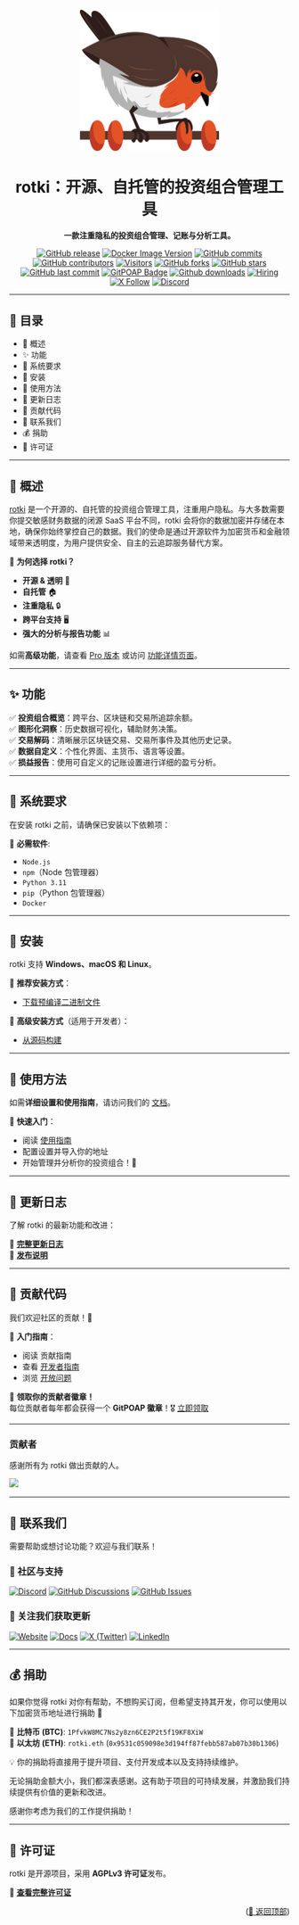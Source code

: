 <div id="top"></div>

<p align="center">
  <img src="https://raw.githubusercontent.com/rotki/rotki/develop/frontend/app/public/assets/images/rotkehlchen_no_text.png" alt="rotki Logo" width="250">
</p>

<h1 align="center">rotki：开源、自托管的投资组合管理工具</h1>

<p align="center">
  <strong>一款注重隐私的投资组合管理、记账与分析工具。</strong>
</p>

<div align="center">

[![GitHub release](https://img.shields.io/github/release/rotki/rotki.svg)](https://GitHub.com/rotki/rotki/releases/)
[![Docker Image Version](https://img.shields.io/docker/v/rotki/rotki/latest?label=Docker)](https://hub.docker.com/r/rotki/rotki)
[![GitHub commits](https://img.shields.io/github/commits-since/rotki/rotki/latest.svg)](https://GitHub.com/rotki/rotki/commit/)
[![GitHub contributors](https://img.shields.io/github/contributors/rotki/rotki.svg?style=flat)](https://github.com/rotki/rotki/graphs/contributors)
[![Visitors](https://api.visitorbadge.io/api/visitors?path=rotki%2Frotki%20&countColor=%23263759&style=flat)](https://rotki.com/)
[![GitHub forks](https://img.shields.io/github/forks/rotki/rotki)](https://github.com/rotki/rotki/forks)
[![GitHub stars](https://img.shields.io/github/stars/rotki/rotki)](https://github.com/rotki/rotki/stargazers)
[![GitHub last commit](https://img.shields.io/github/last-commit/rotki/rotki)](https://github.com/rotki/rotki/commits/master)
[![GitPOAP Badge](https://public-api.gitpoap.io/v1/repo/rotki/rotki/badge)](https://www.gitpoap.io/gh/rotki/rotki)
[![Github downloads](https://img.shields.io/github/downloads/rotki/rotki/total.svg)](https://GitHub.com/rotki/rotki/releases/)
[![Hiring](https://img.shields.io/badge/Hiring-Open-brightgreen)](https://rotki.com/jobs/)
[![X Follow](https://img.shields.io/twitter/follow/rotkiapp)](https://twitter.com/rotkiapp)
[![Discord](https://img.shields.io/discord/657906918408585217.svg?label=&logo=discord&logoColor=ffffff&color=7389D8&labelColor=6A7EC2)](https://discord.rotki.com/)

</div>

---

## 📌 **目录**
- 📖 概述
- ✨ 功能
- 🔧 系统要求
- 🚀 安装
- 📘 使用方法
- 📜 更新日志
- 🤝 贡献代码
- 📢 联系我们
- 💰 捐助
- 📄 许可证

---

<div id="overview"></div>

## 📖 **概述**
[rotki](https://rotki.com/) 是一个开源的、自托管的投资组合管理工具，注重用户隐私。与大多数需要你提交敏感财务数据的闭源 SaaS 平台不同，rotki 会将你的数据加密并存储在本地，确保你始终掌控自己的数据。我们的使命是通过开源软件为加密货币和金融领域带来透明度，为用户提供安全、自主的云追踪服务替代方案。

🔹 **为何选择 rotki？**
- **开源 & 透明** 📖  
- **自托管** 🏠  
- **注重隐私** 🔒  
- **跨平台支持** 🖥  
- **强大的分析与报告功能** 📊  

如需**高级功能**，请查看 [Pro 版本](https://rotki.com/products/) 或访问 [功能详情页面](https://rotki.com/products/details)。

---

<div id="features"></div>

## ✨ **功能**
✅ **投资组合概览**：跨平台、区块链和交易所追踪余额。  
✅ **图形化洞察**：历史数据可视化，辅助财务决策。  
✅ **交易解码**：清晰展示区块链交易、交易所事件及其他历史记录。  
✅ **数据自定义**：个性化界面、主货币、语言等设置。  
✅ **损益报告**：使用可自定义的记账设置进行详细的盈亏分析。  

---

<div id="requirements"></div>

## 🔧 **系统要求**
在安装 rotki 之前，请确保已安装以下依赖项：

📌 **必需软件**:
- `Node.js`
- `npm`（Node 包管理器）
- `Python 3.11`
- `pip`（Python 包管理器）
- `Docker`

---

<div id="installation"></div>

## 🚀 **安装**
rotki 支持 **Windows、macOS 和 Linux**。

📌 **推荐安装方式**：
- [下载预编译二进制文件](https://docs.rotki.com/requirement-and-installation/packaged-binaries.html)

📌 **高级安装方式**（适用于开发者）：
- [从源码构建](https://docs.rotki.com/requirement-and-installation/build-from-source.html)

---

<div id="usage"></div>

## 📘 **使用方法**
如需**详细设置和使用指南**，请访问我们的 [文档](https://docs.rotki.com/)。

📌 **快速入门**：
- 阅读 [使用指南](https://docs.rotki.com/usage-guides/)
- 配置设置并导入你的地址
- 开始管理并分析你的投资组合！🚀

---

<div id="changelog"></div>

## 📜 **更新日志**
了解 rotki 的最新功能和改进：

📌 **[完整更新日志](https://rotki.readthedocs.io/en/latest/changelog.html)**  
📌 **[发布说明](https://github.com/rotki/rotki/releases)**  

---

<div id="contribute"></div>

## 🤝 **贡献代码**
我们欢迎社区的贡献！🎉

🔹 **入门指南**：
- 阅读 贡献指南
- 查看 [开发者指南](https://docs.rotki.com/contribution-guides/)
- 浏览 [开放问题](https://github.com/rotki/rotki/issues)

📌 **领取你的贡献者徽章！**  
每位贡献者每年都会获得一个 **GitPOAP 徽章**！🎖 [立即领取](https://www.gitpoap.io/rp/62)

---

### 贡献者

感谢所有为 rotki 做出贡献的人。

<a href="https://github.com/rotki/rotki/graphs/contributors">
  <img src="https://contrib.rocks/image?repo=rotki/rotki&max=999&anon=1&columns=12" />
</a>

---

<div id="get-in-touch"></div>

## 📢 **联系我们**
需要帮助或想讨论功能？欢迎与我们联系！

### 💬 **社区与支持**
[![Discord](https://img.shields.io/badge/Join%20our%20Discord-5865F2?logo=discord&logoColor=white&style=for-the-badge)](https://discord.rotki.com)
[![GitHub Discussions](https://img.shields.io/badge/GitHub%20Discussions-181717?logo=github&logoColor=white&style=for-the-badge)](https://github.com/rotki/rotki/discussions)
[![GitHub Issues](https://img.shields.io/badge/Report%20an%20Issue-F05032?logo=github&logoColor=white&style=for-the-badge)](https://github.com/rotki/rotki/issues)  

### 📌 **关注我们获取更新**
[![Website](https://img.shields.io/badge/Visit%20rotki-1E90FF?logoColor=white&style=for-the-badge)](https://rotki.com)
[![Docs](https://img.shields.io/badge/Read%20the%20Docs-FF4500?logo=read-the-docs&logoColor=white&style=for-the-badge)](https://docs.rotki.com/)
[![X (Twitter)](https://img.shields.io/badge/Follow%20on%20X-000000?logo=x&logoColor=white&style=for-the-badge)](https://twitter.com/rotkiapp)
[![LinkedIn](https://img.shields.io/badge/Connect%20on%20LinkedIn-0077B5?logo=linkedin&logoColor=white&style=for-the-badge)](https://www.linkedin.com/company/rotki)  

---

<div id="donations"></div>

## 💰 **捐助**
如果你觉得 rotki 对你有帮助，不想购买订阅，但希望支持其开发，你可以使用以下加密货币地址进行捐助 🚀

📌 **比特币 (BTC)**: `1PfvkW8MC7Ns2y8zn6CE2P2t5f19KF8XiW`  
📌 **以太坊 (ETH)**: `rotki.eth` (`0x9531c059098e3d194ff87febb587ab07b30b1306`)  

💡 你的捐助将直接用于提升项目、支付开发成本以及支持持续维护。

无论捐助金额大小，我们都深表感谢。这有助于项目的可持续发展，并激励我们持续提供有价值的更新和改进。

感谢你考虑为我们的工作提供捐助！

---

<div id="license"></div>

## 📄 **许可证**
rotki 是开源项目，采用 **AGPLv3 许可证**发布。

📜 **[查看完整许可证](https://github.com/rotki/rotki/blob/develop/LICENSE.md)**

<p align="right">(<a href="#top">🔼 返回顶部</a>)</p>